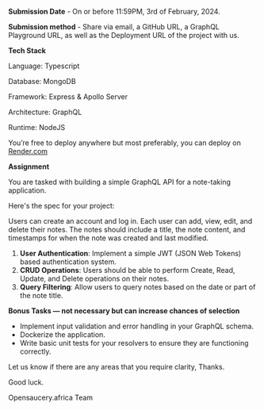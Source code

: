**Submission Date** - On or before 11:59PM, 3rd of February, 2024.

**Submission method** - Share via email, a GitHub URL, a GraphQL Playground URL, as well as the Deployment URL of the project with us.

**Tech Stack**

Language: Typescript

Database: MongoDB

Framework: Express & Apollo Server

Architecture: GraphQL

Runtime: NodeJS

You’re free to deploy anywhere but most preferably, you can deploy on [Render.com](http://Render.com)

**Assignment**

You are tasked with building a simple GraphQL API for a note-taking application.

Here's the spec for your project:

Users can create an account and log in. Each user can add, view, edit, and delete their notes. The notes should include a title, the note content, and timestamps for when the note was created and last modified.

1. **User Authentication**: Implement a simple JWT (JSON Web Tokens) based authentication system.
2. **CRUD Operations**: Users should be able to perform Create, Read, Update, and Delete operations on their notes.
3. **Query Filtering**: Allow users to query notes based on the date or part of the note title.

**Bonus Tasks — not necessary but can increase chances of selection**

- Implement input validation and error handling in your GraphQL schema.
- Dockerize the application.
- Write basic unit tests for your resolvers to ensure they are functioning correctly.

Let us know if there are any areas that you require clarity, Thanks.

Good luck.

Opensaucery.africa Team
